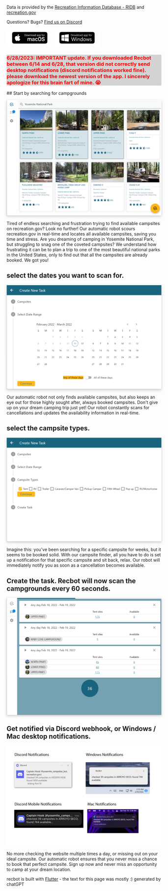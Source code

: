 
<!-- 2/21/2022 - fixed certificate problem, updated to zip file / exe instead of msix installer with  -->

 Data is provided by the [Recreation Information Database - RIDB](https://ridb.recreation.gov/landing) and [recreation.gov](https://recreation.gov)

Questions? Bugs? <a href="https://discord.gg/upt6dW4RNM">Find us on Discord</a>

<a href="https://walgreensbot.s3.amazonaws.com/Recbot/Recbot.dmg"><img src="images/bezlio-app-badges-macOS-version.png" width="150"></a>
<a href="https://walgreensbot.s3.amazonaws.com/Recbot/Recbot.zip"><img src="images/bezlio-app-badges-windows-version.png" width="150"></a>


<!-- https://github.com/sircambridge/recbot/releases/download/1.0.0/RecBot.msix -->
<!-- ![Image](/images/bezlio-app-badges-windows-version.png =250x) -->


<!-- ##  start by searching for busy campgrounds
![Image](/images/180006.png) -->
<h3 style="color:red;background:lightGrey">6/28/2023: IMPORTANT update. If you downloaded Recbot between 6/14 and 6/28, that version did not correctly send desktop notifications (discord notifications worked fine). please download the newest version of the app. I sincerely apologize for this brain fart of mine. 😭 </h3>
##  Start by searching for campgrounds
  
<a href="/images/133549.png"><img style="filter: drop-shadow(0 0.2rem 0.25rem rgba(0, 0, 0, 0.2));" src="/images/133549.png" ></a>
<!-- ![Image](/images/133549.png) -->
Tired of endless searching and frustration trying to find available campsites on recreation.gov? Look no further! Our automatic robot scours recreation.gov in real-time and locates all available campsites, saving you time and stress. Are you dreaming of camping in Yosemite National Park, but struggling to snag one of the coveted campsites? We understand how frustrating it can be to plan a trip to one of the most beautiful national parks in the United States, only to find out that all the campsites are already booked. We got you!<br/>
##  select the dates you want to scan for. 
<!-- ![Image](/images/180408.png) -->
<a href="/images/180408.png"><img style="filter: drop-shadow(0 0.2rem 0.25rem rgba(0, 0, 0, 0.2));" src="/images/180408.png" ></a>

Our automatic robot not only finds available campsites, but also keeps an eye out for those highly sought after, always booked campsites. Don't give up on your dream camping trip just yet! Our robot constantly scans for cancellations and updates the availability information in real-time.<br/>
##  select the campsite types.

<a href="/images/180423.png"><img style="filter: drop-shadow(0 0.2rem 0.25rem rgba(0, 0, 0, 0.2));" src="/images/180423.png" ></a>
<!-- ![Image](/images/180423.png) -->
Imagine this: you've been searching for a specific campsite for weeks, but it seems to be booked solid. With our campsite finder, all you have to do is set up a notification for that specific campsite and sit back, relax. Our robot will immediately notify you as soon as a cancellation becomes available.<br/>
##  Create the task. Recbot will now scan the campgrounds every 60 seconds.
<!-- ![Image](/images/132602.png) -->
<a href="/images/132602.png"><img style="filter: drop-shadow(0 0.2rem 0.25rem rgba(0, 0, 0, 0.2));" src="/images/132602.png" ></a>


## Get notified via Discord webhook, or Windows / Mac desktop notifications.
![Image](/images/024301.png)

No more checking the website multiple times a day, or missing out on your ideal campsite. Our automatic robot ensures that you never miss a chance to book that perfect campsite. Sign up now and never miss an opportunity to camp at your dream location.
<!-- <a href="/images/024301.png"><img style="filter: drop-shadow(0 0.2rem 0.25rem rgba(0, 0, 0, 0.2));" src="/images/024301.png" ></a> -->

recbot is built with [Flutter](https://flutter.dev/) - the text for this page was mostly :) generated by chatGPT 

<!-- ## Features
### Features

- Bulleted
- List
- 


**Bold** and _Italic_ and `Code` text -->


<!-- Global site tag (gtag.js) - Google Analytics -->
<script async src="https://www.googletagmanager.com/gtag/js?id=G-EBB344BF18"></script>
<script>
  window.dataLayer = window.dataLayer || [];
  function gtag(){dataLayer.push(arguments);}
  gtag('js', new Date());

  gtag('config', 'G-EBB344BF18');
</script>